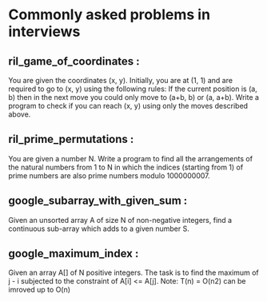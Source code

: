 # Commonly asked problems in interviews 

## ril_game_of_coordinates :
You are given the coordinates (x, y). Initially, you are at (1, 1) and are
required to go to (x, y) using the following rules: If the current position
is (a, b) then in the next move you could only move to (a+b, b) or (a, a+b).
Write a program to check if you can reach (x, y) using only the moves
described above.

## ril_prime_permutations :
You are given a number N. Write a program to find all the arrangements of
the natural numbers from 1 to N in which the indices (starting from 1) of
prime numbers are also prime numbers modulo 1000000007.

## google_subarray_with_given_sum :
Given an unsorted array A of size N of non-negative integers, 
find a continuous sub-array which adds to a given number S.

## google_maximum_index :
Given an array A[] of N positive integers. The task is to find the maximum of j - i subjected to the constraint of A[i] <= A[j].
Note: T(n) = O(n2) can be imroved up to O(n)
